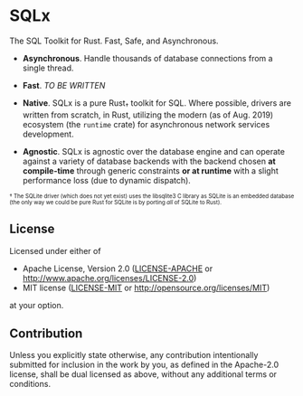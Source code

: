 # SQLx

The SQL Toolkit for Rust. Fast, Safe, and Asynchronous. 
 
 * **Asynchronous**. Handle thousands of database connections from a single thread.
 
 * **Fast**. _TO BE WRITTEN_
 
 * **Native**. SQLx is a pure Rust<sub>†</sub> toolkit for SQL. Where possible, drivers are written from scratch, in Rust, utilizing the modern (as of Aug. 2019) ecosystem (the `runtime` crate) for asynchronous network services development.
 
 * **Agnostic**. SQLx is agnostic over the database engine and can operate against a variety of database backends with the backend chosen **at compile-time** through generic constraints **or at runtime** with a slight performance loss (due to dynamic dispatch).

<sub><sup>† The SQLite driver (which does not yet exist) uses the libsqlite3 C library as SQLite is an embedded database (the only way we could be pure Rust for SQLite is by porting _all_ of SQLite to Rust).</sup></sub>

## License

Licensed under either of

 * Apache License, Version 2.0
   ([LICENSE-APACHE](LICENSE-APACHE) or http://www.apache.org/licenses/LICENSE-2.0)
 * MIT license
   ([LICENSE-MIT](LICENSE-MIT) or http://opensource.org/licenses/MIT)

at your option.

## Contribution

Unless you explicitly state otherwise, any contribution intentionally submitted
for inclusion in the work by you, as defined in the Apache-2.0 license, shall be
dual licensed as above, without any additional terms or conditions.
